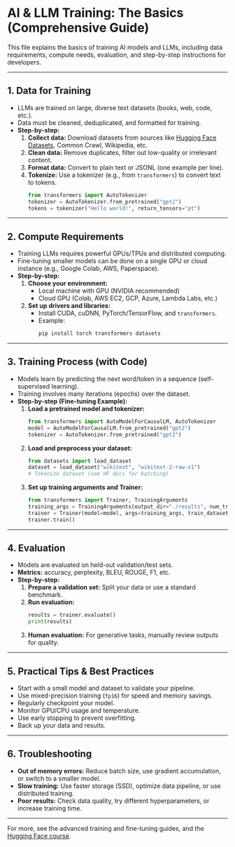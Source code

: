 # AI & LLM Training: The Basics (Comprehensive Guide)

This file explains the basics of training AI models and LLMs, including data requirements, compute needs, evaluation, and step-by-step instructions for developers.

---

## 1. Data for Training

- LLMs are trained on large, diverse text datasets (books, web, code, etc.).
- Data must be cleaned, deduplicated, and formatted for training.
- **Step-by-step:**
  1. **Collect data:** Download datasets from sources like [Hugging Face Datasets](https://huggingface.co/datasets), Common Crawl, Wikipedia, etc.
  2. **Clean data:** Remove duplicates, filter out low-quality or irrelevant content.
  3. **Format data:** Convert to plain text or JSONL (one example per line).
  4. **Tokenize:** Use a tokenizer (e.g., from `transformers`) to convert text to tokens.
     ```python
     from transformers import AutoTokenizer
     tokenizer = AutoTokenizer.from_pretrained("gpt2")
     tokens = tokenizer("Hello world!", return_tensors="pt")
     ```

---

## 2. Compute Requirements

- Training LLMs requires powerful GPUs/TPUs and distributed computing.
- Fine-tuning smaller models can be done on a single GPU or cloud instance (e.g., Google Colab, AWS, Paperspace).
- **Step-by-step:**
  1. **Choose your environment:**
     - Local machine with GPU (NVIDIA recommended)
     - Cloud GPU (Colab, AWS EC2, GCP, Azure, Lambda Labs, etc.)
  2. **Set up drivers and libraries:**
     - Install CUDA, cuDNN, PyTorch/TensorFlow, and `transformers`.
     - Example:
       ```bash
       pip install torch transformers datasets
       ```

---

## 3. Training Process (with Code)

- Models learn by predicting the next word/token in a sequence (self-supervised learning).
- Training involves many iterations (epochs) over the dataset.
- **Step-by-step (Fine-tuning Example):**
  1. **Load a pretrained model and tokenizer:**
     ```python
     from transformers import AutoModelForCausalLM, AutoTokenizer
     model = AutoModelForCausalLM.from_pretrained("gpt2")
     tokenizer = AutoTokenizer.from_pretrained("gpt2")
     ```
  2. **Load and preprocess your dataset:**
     ```python
     from datasets import load_dataset
     dataset = load_dataset("wikitext", "wikitext-2-raw-v1")
     # Tokenize dataset (see HF docs for batching)
     ```
  3. **Set up training arguments and Trainer:**
     ```python
     from transformers import Trainer, TrainingArguments
     training_args = TrainingArguments(output_dir="./results", num_train_epochs=1)
     trainer = Trainer(model=model, args=training_args, train_dataset=..., eval_dataset=...)
     trainer.train()
     ```

---

## 4. Evaluation

- Models are evaluated on held-out validation/test sets.
- **Metrics:** accuracy, perplexity, BLEU, ROUGE, F1, etc.
- **Step-by-step:**
  1. **Prepare a validation set:** Split your data or use a standard benchmark.
  2. **Run evaluation:**
     ```python
     results = trainer.evaluate()
     print(results)
     ```
  3. **Human evaluation:** For generative tasks, manually review outputs for quality.

---

## 5. Practical Tips & Best Practices

- Start with a small model and dataset to validate your pipeline.
- Use mixed-precision training (`fp16`) for speed and memory savings.
- Regularly checkpoint your model.
- Monitor GPU/CPU usage and temperature.
- Use early stopping to prevent overfitting.
- Back up your data and results.

---

## 6. Troubleshooting

- **Out of memory errors:** Reduce batch size, use gradient accumulation, or switch to a smaller model.
- **Slow training:** Use faster storage (SSD), optimize data pipeline, or use distributed training.
- **Poor results:** Check data quality, try different hyperparameters, or increase training time.

---

For more, see the advanced training and fine-tuning guides, and the [Hugging Face course](https://huggingface.co/course/chapter3/3?fw=pt). 